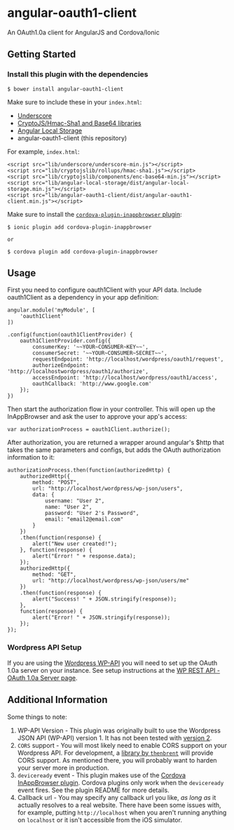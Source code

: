 # angular-oauth1-client
An OAuth1.0a client for AngularJS and Cordova/Ionic

## Getting Started

### Install this plugin with the dependencies

    $ bower install angular-oauth1-client

Make sure to include these in your `index.html`:

* [Underscore](http://underscorejs.org)
* [CryptoJS/Hmac-Sha1 and Base64 libraries](https://github.com/sytelus/CryptoJS)
* [Angular Local Storage](https://github.com/grevory/angular-local-storage)
* angular-oauth1-client (this repository)

For example, `index.html`:

    <script src="lib/underscore/underscore-min.js"></script>
    <script src="lib/cryptojslib/rollups/hmac-sha1.js"></script>
    <script src="lib/cryptojslib/components/enc-base64-min.js"></script>
    <script src="lib/angular-local-storage/dist/angular-local-storage.min.js"></script>
    <script src="lib/angular-oauth1-client/dist/angular-oauth1-client.min.js"></script>

Make sure to install the [`cordova-plugin-inappbrowser` plugin](https://github.com/apache/cordova-plugin-inappbrowser):

    $ ionic plugin add cordova-plugin-inappbrowser

    or

    $ cordova plugin add cordova-plugin-inappbrowser


## Usage

First you need to configure oauth1Client with your API data. Include oauth1Client as a dependency in your app definition:

    angular.module('myModule', [
        'oauth1Client'
    ])

    .config(function(oauth1ClientProvider) {
        oauth1ClientProvider.config({
            consumerKey: '~~YOUR~CONSUMER~KEY~~',
            consumerSecret: '~~YOUR~CONSUMER~SECRET~~',
            requestEndpoint: 'http://localhost/wordpress/oauth1/request',
            authorizeEndpoint: 'http://localhostwordpress/oauth1/authorize',
            accessEndpoint: 'http://localhost/wordpress/oauth1/access',
            oauthCallback: 'http://www.google.com'
        });
    })

Then start the authorization flow in your controller. This will open up the InAppBrowser and ask the user to approve your app's access:

    var authorizationProcess = oauth1Client.authorize();

After authorization, you are returned a wrapper around angular's $http that takes the same parameters and configs, but adds the OAuth authorization information to it:

    authorizationProcess.then(function(authorizedHttp) {
        authorizedHttp({
            method: "POST",
            url: "http://localhost/wordpress/wp-json/users",
            data: {
                username: "User 2",
                name: "User 2",
                password: "User 2's Password",
                email: "email2@email.com"
            }
        })
        .then(function(response) {
            alert("New user created!");
        }, function(response) {
            alert("Error! " + response.data);
        });
        authorizedHttp({
            method: "GET",
            url: "http://localhost/wordpress/wp-json/users/me"
        })
        .then(function(response) {
            alert("Success! " + JSON.stringify(response));
        },
        function(response) {
            alert("Error! " + JSON.stringify(response));
        });
    });

### Wordpress API Setup
If you are using the [Wordpress WP-API](https://wordpress.org/plugins/json-rest-api/) you will need to set up the OAuth 1.0a server on your instance. See setup instructions at the [WP REST API - OAuth 1.0a Server page](http://oauth1.wp-api.org/index.html).

## Additional Information

Some things to note:

1. WP-API Version - This plugin was originally built to use the Wordpress JSON API (WP-API) version 1. It has not been tested with [version 2](https://wordpress.org/plugins/rest-api/).
2. `CORS` support - You will most likely need to enable CORS support on your Wordpress API. For development, a [library by `thenbrent`](https://github.com/thenbrent/WP-API-CORS) will provide CORS support. As mentioned there, you will probably want to harden your server more in production.
3. `deviceready` event - This plugin makes use of the [Cordova InAppBrowser plugin](https://github.com/apache/cordova-plugin-inappbrowser). Cordova plugins only work when the `deviceready` event fires. See the plugin README for more details.
4. Callback url - You may specify any callback url you like, *as long as* it actually resolves to a real website. There have been some issues with, for example, putting `http://localhost` when you aren't running anything on `localhost` or it isn't accessible from the iOS simulator.
